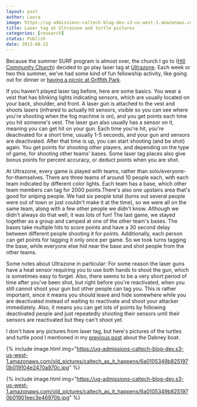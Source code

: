 ```yaml
---
layout: post
author: Laura
image: https://ug-admissions-caltech-blog-dev.s3-us-west-1.amazonaws.com/old_pictures/caltech_as_it_happens/6a0105349b8251970b019104e2444b970c.jpg
title: Laser tag at Ultrazone and turtle pictures 
categories: [research]
status: Publish
date: 2013-08-22
---
```



Because the summer SURF program is almost over, the church I go to (<a href="https://hillcc.org/" target="_blank">Hill Community Church</a>) decided to go play laser tag at <a href="https://lalasertag.com/" target="_blank">Ultrazone</a>. Each week or two this summer, we've had some kind of fun fellowship activity, like going out for dinner or <a href="https://caltech.typepad.com/caltech_as_it_happens/2013/07/griffith-observatory-and-mount-hollywood.html" target="_blank">having a picnic at Griffith Park</a>.

If you haven't played laser tag before, here are some basics. You wear a vest that has blinking lights indicating sensors, which are usually located on your back, shoulder, and front. A laser gun is attached to the vest and shoots lasers (infrared to actually hit sensors, visible so you can see where you're shooting when the fog machine is on), and you get points each time you hit someone's vest. The laser gun also usually has a sensor on it, meaning you can get hit on your gun. Each time you're hit, you're deactivated for a short time, usually 1-5 seconds, and your gun and sensors are deactivated. After that time is up, you can start shooting (and be shot) again. You get points for shooting other players, and depending on the type of game, for shooting other teams' bases. Some laser tag places also give bonus points for percent accuracy, or deduct points when you are shot. 

At Ultrazone, every game is played with teams, rather than solo/everyone-for-themselves. There are three teams of around 10 people each, with each team indicated by different color lights. Each team has a base, which other team members can tag for 2000 points.There's also one upstairs area that's good for sniping people. We had six people total (turns out several people were out of town or just couldn't make it at the time), so we were all on the same team, along with a few other people we didn't know. Although we didn't always do that well, it was lots of fun! The last game, we stayed together as a group and camped at one of the other team's bases. The bases take multiple hits to score points and have a 30 second delay between different people shooting it for points. Additionally, each person can get points for tagging it only once per game. So we took turns tagging the base, while everyone else hid near the base and shot people from the other teams.

Some notes about Ultrazone in particular: For some reason the laser guns have a heat sensor requiring you to use both hands to shoot the gun, which is sometimes easy to forget. Also, there seems to be a very short period of time after you've been shot, but right before you're reactivated, when you still cannot shoot your gun but other people can tag you. This is rather important, since it means you should leave and hide somewhere while you are deactivated instead of waiting to reactivate and shoot your attacker immediately. Also, it means you can get lots of points by following deactivated people and just repeatedly shooting their sensors until their sensors are reactivated but they can't shoot yet.

I don't have any pictures from laser tag, but here's pictures of the turtles and turtle pond I mentioned in my <a href="https://caltech.typepad.com/caltech_as_it_happens/2013/08/dabney-boat.html" target="_blank">previous post</a> about the Dabney boat.


{% include image.html img="https://ug-admissions-caltech-blog-dev.s3-us-west-1.amazonaws.com/old_pictures/caltech_as_it_happens/6a0105349b8251970b019104e2470a970c.jpg" %}

{% include image.html img="https://ug-admissions-caltech-blog-dev.s3-us-west-1.amazonaws.com/old_pictures/caltech_as_it_happens/6a0105349b8251970b01901eec3e46970b.jpg" %}
